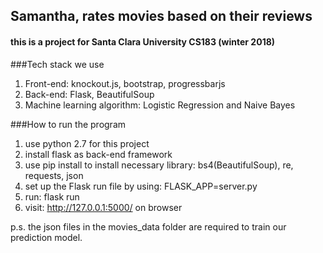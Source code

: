 ## Samantha, rates movies based on their reviews

#### this is a project for Santa Clara University CS183 (winter 2018)

###Tech stack we use
  1. Front-end: knockout.js, bootstrap, progressbarjs
  2. Back-end: Flask, BeautifulSoup
  3. Machine learning algorithm: Logistic Regression and Naive Bayes



###How to run the program
  1. use python 2.7 for this project
  2. install flask as back-end framework
  3. use pip install to install necessary library: bs4(BeautifulSoup), re, requests, json
  4. set up the Flask run file by using: FLASK_APP=server.py
  5. run: flask run
  6. visit:  http://127.0.0.1:5000/ on browser

  p.s. the json files in the movies_data folder are required to train our prediction model.
